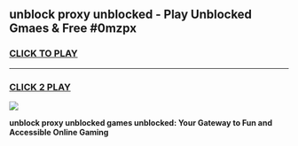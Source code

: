
## unblock proxy unblocked - Play Unblocked Gmaes & Free #0mzpx
<h3>
<a href="https://news.freeplayer.one?title=unblock_proxy_unblocked&ref=24F">CLICK TO PLAY</a></h3>
<hr>

<h3>
<a href="https://news.freeplayer.one?title=unblock_proxy_unblocked&ref=24F">CLICK 2 PLAY</a>
  
</h3>

<a href="https://news.freeplayer.one?title=unblock_proxy_unblocked&ref=24F/"><img src="https://clearcache.store/games.png"></a>


**unblock proxy unblocked games unblocked: Your Gateway to Fun and Accessible Online Gaming**
